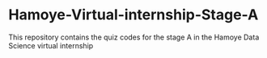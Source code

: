 # Hamoye-Virtual-internship-Stage-A
This repository contains the quiz codes for the stage A in the Hamoye Data Science virtual internship
